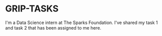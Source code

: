 # GRIP-TASKS
I'm a Data Science intern at The Sparks Foundation. I've shared my task 1 and task 2 that has been assigned to me here.

